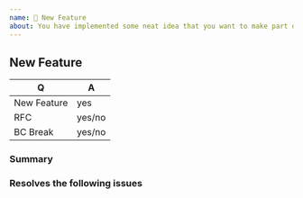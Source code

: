 ```yaml
---
name: 🎉 New Feature
about: You have implemented some neat idea that you want to make part of Fork CMS? 🎩
---
```


## New Feature

<!-- Thank you for submitting a new feature! -->
<!-- Fill in the relevant information below to help triage your contribution. -->

| Q           | A      |
| ----------- | ------ |
| New Feature | yes    |
| RFC         | yes/no |
| BC Break    | yes/no |

### Summary

<!-- Provide a summary of the feature you have implemented. -->

### Resolves the following issues

<!-- List the hashes of the issues that this pull request resolves if their are issues for it. -->
<!-- Use the following format: fixes #[issue_number] -->
